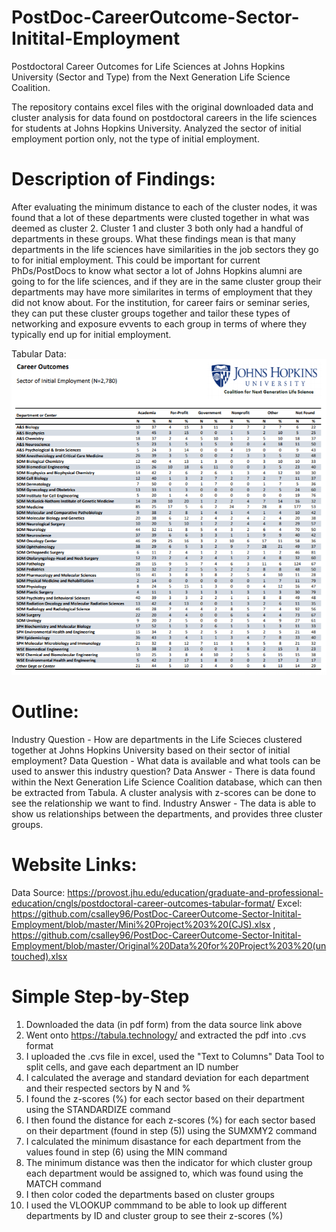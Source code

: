 # PostDoc-CareerOutcome-Sector-Initital-Employment
Postdoctoral Career Outcomes for Life Sciences at Johns Hopkins University (Sector and Type) from the Next Generation Life Science Coalition. 

The repository contains excel files with the original downloaded data and cluster analysis for data found on postdoctoral careers in the life sciences for students at Johns Hopkins University. Analyzed the sector of initial employment portion only, not the type of initial employment. 

# Description of Findings: 
After evaluating the minimum distance to each of the cluster nodes, it was found that a lot of these departments were clusted together in what was deemed as cluster 2. Cluster 1 and cluster 3 both only had a handful of departments in these groups. What these findings mean is that many departments in the life sciences have similarities in the job sectors they go to for initial employment. This could be important for current PhDs/PostDocs to know what sector a lot of Johns Hopkins alumni are going to for the life sciences, and if they are in the same cluster group their departments may have more similarites in terms of employment that they did not know about. For the institution, for career fairs or seminar series, they can put these cluster groups together and tailor these types of networking and exposure evvents to each group in terms of where they typically end up for initial employment. 

Tabular Data:
![](Career%20Outcomes.PNG) 
# Outline: 
Industry Question - How are departments in the Life Scieces clustered together at Johns Hopkins University based on their sector of initial employment?
Data Question - What data is available and what tools can be used to answer this industry question?
Data Answer - There is data found within the Next Generation Life Science Coalition database, which can then be extracted from Tabula. A cluster analysis with z-scores can be done to see the relationship we want to find. 
Industry Answer - The data is able to show us relationships between the departments, and provides three cluster groups. 
# Website Links:
Data Source: https://provost.jhu.edu/education/graduate-and-professional-education/cngls/postdoctoral-career-outcomes-tabular-format/
Excel: https://github.com/csalley96/PostDoc-CareerOutcome-Sector-Initital-Employment/blob/master/Mini%20Project%203%20(CJS).xlsx , https://github.com/csalley96/PostDoc-CareerOutcome-Sector-Initital-Employment/blob/master/Original%20Data%20for%20Project%203%20(untouched).xlsx
# Simple Step-by-Step
1) Downloaded the data (in pdf form) from the data source link above
2) Went onto https://tabula.technology/ and extracted the pdf into .cvs format 
3) I uploaded the .cvs file in excel, used the "Text to Columns" Data Tool to split cells, and gave each department an ID number 
4) I calculated the average and standard deviation for each department and their respected sectors by N and %
5) I found the z-scores (%) for each sector based on their department using the STANDARDIZE command
6) I then found the distance for each z-scores (%) for each sector based on their department (found in step (5)) using the SUMXMY2 command
7) I calculated the minimum disastance for each department from the values found in step (6) using the MIN command
8) The minimum distance was then the indicator for which cluster group each department would be assigned to, which was found using the MATCH command
9) I then color coded the departments based on cluster groups
10) I used the VLOOKUP commmand to be able to look up different departments by ID and cluster group to see their z-scores (%)

